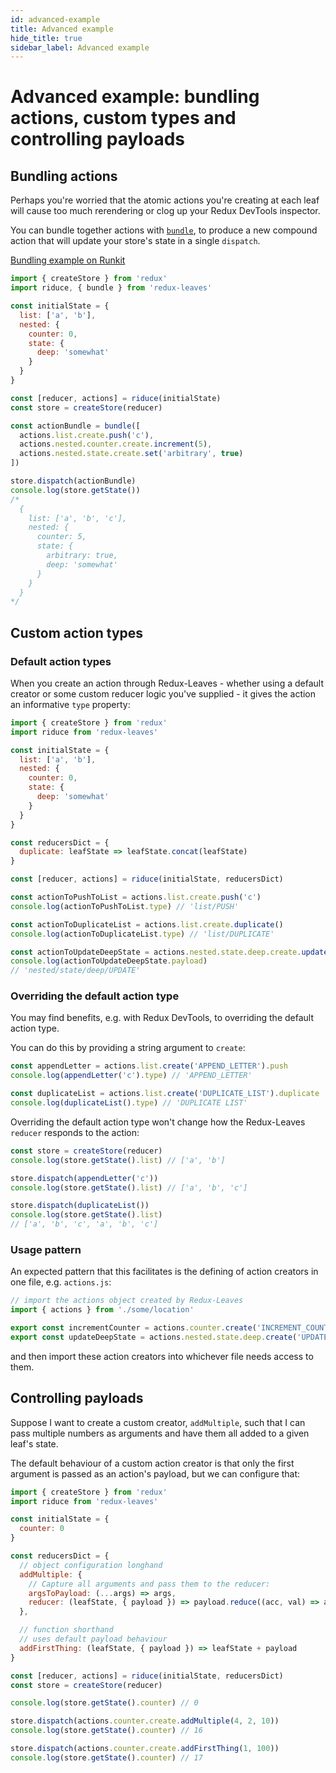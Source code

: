 ```yaml
---
id: advanced-example
title: Advanced example
hide_title: true
sidebar_label: Advanced example
---
```


# Advanced example: bundling actions, custom types and controlling payloads

## Bundling actions
Perhaps you're worried that the atomic actions you're creating at each leaf will cause too much rerendering or clog up your Redux DevTools inspector.

You can bundle together actions with [`bundle`](../api/bundle.md), to produce a new compound action that will update your store's state in a single `dispatch`.

[Bundling example on Runkit](https://runkit.com/richardcrng/redux-leaves-bundling-actions)

```js
import { createStore } from 'redux'
import riduce, { bundle } from 'redux-leaves'

const initialState = {
  list: ['a', 'b'],
  nested: {
    counter: 0,
    state: {
      deep: 'somewhat'
    }
  }
}

const [reducer, actions] = riduce(initialState)
const store = createStore(reducer)

const actionBundle = bundle([
  actions.list.create.push('c'),
  actions.nested.counter.create.increment(5),
  actions.nested.state.create.set('arbitrary', true)
])

store.dispatch(actionBundle)
console.log(store.getState())
/*
  {
    list: ['a', 'b', 'c'],
    nested: {
      counter: 5,
      state: {
        arbitrary: true,
        deep: 'somewhat'
      }
    }
  }
*/
```

## Custom action types

### Default action types
When you create an action through Redux-Leaves - whether using a default creator or some custom reducer logic you've supplied - it gives the action an informative `type` property:

```js
import { createStore } from 'redux'
import riduce from 'redux-leaves'

const initialState = {
  list: ['a', 'b'],
  nested: {
    counter: 0,
    state: {
      deep: 'somewhat'
    }
  }
}

const reducersDict = {
  duplicate: leafState => leafState.concat(leafState)
}

const [reducer, actions] = riduce(initialState, reducersDict)

const actionToPushToList = actions.list.create.push('c')
console.log(actionToPushToList.type) // 'list/PUSH'

const actionToDuplicateList = actions.list.create.duplicate()
console.log(actionToDuplicateList.type) // 'list/DUPLICATE'

const actionToUpdateDeepState = actions.nested.state.deep.create.update('could go deeper')
console.log(actionToUpdateDeepState.payload)
// 'nested/state/deep/UPDATE'
```

### Overriding the default action type
You may find benefits, e.g. with Redux DevTools, to overriding the default action type.

You can do this by providing a string argument to `create`:

```js
const appendLetter = actions.list.create('APPEND_LETTER').push
console.log(appendLetter('c').type) // 'APPEND_LETTER'

const duplicateList = actions.list.create('DUPLICATE_LIST').duplicate
console.log(duplicateList().type) // 'DUPLICATE LIST'
```

Overriding the default action type won't change how the Redux-Leaves `reducer` responds to the action:
```js
const store = createStore(reducer)
console.log(store.getState().list) // ['a', 'b']

store.dispatch(appendLetter('c'))
console.log(store.getState().list) // ['a', 'b', 'c']

store.dispatch(duplicateList())
console.log(store.getState().list)
// ['a', 'b', 'c', 'a', 'b', 'c']
```

### Usage pattern
An expected pattern that this facilitates is the defining of action creators in one file, e.g. `actions.js`:
```js
// import the actions object created by Redux-Leaves
import { actions } from './some/location'

export const incrementCounter = actions.counter.create('INCREMENT_COUNTER').increment
export const updateDeepState = actions.nested.state.deep.create('UPDATE_DEEP_STATE').update
```
and then import these action creators into whichever file needs access to them.

## Controlling payloads
Suppose I want to create a custom creator, `addMultiple`, such that I can pass multiple numbers as arguments and have them all added to a given leaf's state.

The default behaviour of a custom action creator is that only the first argument is passed as an action's payload, but we can configure that:

```js
import { createStore } from 'redux'
import riduce from 'redux-leaves'

const initialState = {
  counter: 0
}

const reducersDict = {
  // object configuration longhand
  addMultiple: {
    // Capture all arguments and pass them to the reducer:
    argsToPayload: (...args) => args,
    reducer: (leafState, { payload }) => payload.reduce((acc, val) => acc + val, leafState)
  },

  // function shorthand
  // uses default payload behaviour
  addFirstThing: (leafState, { payload }) => leafState + payload
}

const [reducer, actions] = riduce(initialState, reducersDict)
const store = createStore(reducer)

console.log(store.getState().counter) // 0

store.dispatch(actions.counter.create.addMultiple(4, 2, 10))
console.log(store.getState().counter) // 16

store.dispatch(actions.counter.create.addFirstThing(1, 100))
console.log(store.getState().counter) // 17
```